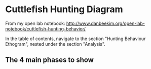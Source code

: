 # Cuttlefish Hunting Diagram

From my open lab notebook: http://www.danbeekim.org/open-lab-notebook/cuttlefish-hunting-behavior/

In the table of contents, navigate to the section "Hunting Behaviour Ethogram", nested under the section "Analysis". 

## The 4 main phases to show

